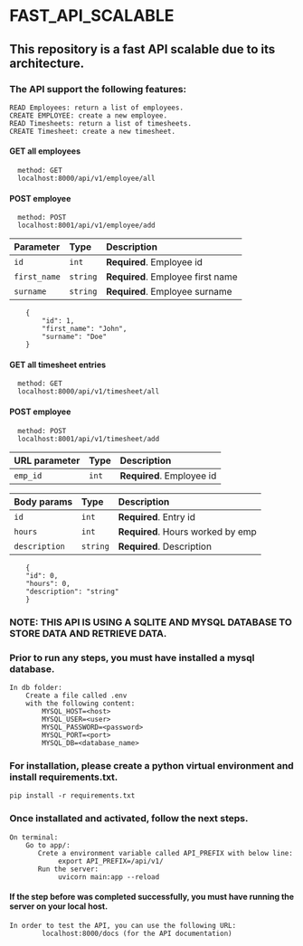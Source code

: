 # FAST_API_SCALABLE

## This repository is a fast API scalable due to its architecture.

### The API support the following features:
    READ Employees: return a list of employees.
    CREATE EMPLOYEE: create a new employee.
    READ Timesheets: return a list of timesheets.
    CREATE Timesheet: create a new timesheet.

#### GET all employees
```http
  method: GET
  localhost:8000/api/v1/employee/all
```

#### POST employee
```http
  method: POST
  localhost:8001/api/v1/employee/add
```

| Parameter      | Type     | Description                         |
| :------------- | :------- | :---------------------------------  |
| `id`           | `int`    | **Required**. Employee id           |
| `first_name`   | `string` | **Required**. Employee first name   |
| `surname`      | `string` | **Required**. Employee surname      |

```http
    {
        "id": 1,
        "first_name": "John",
        "surname": "Doe"
    }
```

#### GET all timesheet entries
```http
  method: GET
  localhost:8000/api/v1/timesheet/all
```

#### POST employee
```http
  method: POST
  localhost:8001/api/v1/timesheet/add
```

| URL parameter  | Type     | Description                         |
| :------------- | :------- | :---------------------------------  |
| `emp_id`       | `int`    | **Required**. Employee id           |


| Body params    | Type     | Description                         |
| :------------- | :------- | :---------------------------------  |
| `id`           | `int`    | **Required**. Entry id              |
| `hours`        | `int`    | **Required**. Hours worked by emp   |
| `description`  | `string` | **Required**. Description           |


```http
    {
    "id": 0,
    "hours": 0,
    "description": "string"
    }
```

### NOTE: THIS API IS USING A SQLITE AND MYSQL DATABASE TO STORE DATA AND RETRIEVE DATA.

### Prior to run any steps, you must have installed a mysql database.

    In db folder:
        Create a file called .env
        with the following content:
            MYSQL_HOST=<host>
            MYSQL_USER=<user>
            MYSQL_PASSWORD=<password>
            MYSQL_PORT=<port>
            MYSQL_DB=<database_name>

### For installation, please create a python virtual environment and install requirements.txt.

    pip install -r requirements.txt

### Once installated and activated, follow the next steps.
    On terminal:
        Go to app/:
           Crete a environment variable called API_PREFIX with below line:
                export API_PREFIX=/api/v1/
           Run the server:
                uvicorn main:app --reload


#### If the step before was completed successfully, you must have running the server on your local host.

    In order to test the API, you can use the following URL:
            localhost:8000/docs (for the API documentation)
